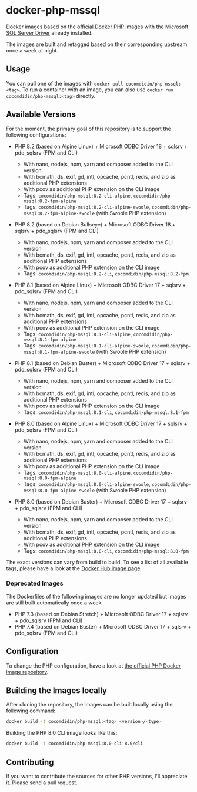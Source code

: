 # docker-php-mssql

Docker images based on the [official Docker PHP images](https://hub.docker.com/_/php/) with
the [Microsoft SQL Server Driver](https://github.com/Microsoft/msphpsql) already installed.

The images are built and retagged based on their corresponding upstream once a week at night.

## Usage

You can pull one of the images with `docker pull cocomdidin/php-mssql:<tag>`.
To run a container with an image, you can also use `docker run cocomdidin/php-mssql:<tag>` directly.

## Available Versions

For the moment, the primary goal of this repository is to support the following configurations:

- PHP 8.2 (based on Alpine Linux) + Microsoft ODBC Driver 18 + sqlsrv + pdo_sqlsrv (FPM and CLI)

  - With nano, nodejs, npm, yarn and composer added to the CLI version
  - With bcmath, ds, exif, gd, intl, opcache, pcntl, redis, and zip as additional PHP extensions
  - With pcov as additional PHP extension on the CLI image
  - Tags: `cocomdidin/php-mssql:8.2-cli-alpine`, `cocomdidin/php-mssql:8.2-fpm-alpine`
  - Tags: `cocomdidin/php-mssql:8.2-cli-alpine-swoole`, `cocomdidin/php-mssql:8.2-fpm-alpine-swoole` (with Swoole PHP extension)

- PHP 8.2 (based on Debian Bullseye) + Microsoft ODBC Driver 18 + sqlsrv + pdo_sqlsrv (FPM and CLI)

  - With nano, nodejs, npm, yarn and composer added to the CLI version
  - With bcmath, ds, exif, gd, intl, opcache, pcntl, redis, and zip as additional PHP extensions
  - With pcov as additional PHP extension on the CLI image
  - Tags: `cocomdidin/php-mssql:8.2-cli`, `cocomdidin/php-mssql:8.2-fpm`

- PHP 8.1 (based on Alpine Linux) + Microsoft ODBC Driver 17 + sqlsrv + pdo_sqlsrv (FPM and CLI)

  - With nano, nodejs, npm, yarn and composer added to the CLI version
  - With bcmath, ds, exif, gd, intl, opcache, pcntl, redis, and zip as additional PHP extensions
  - With pcov as additional PHP extension on the CLI image
  - Tags: `cocomdidin/php-mssql:8.1-cli-alpine`, `cocomdidin/php-mssql:8.1-fpm-alpine`
  - Tags: `cocomdidin/php-mssql:8.1-cli-alpine-swoole`, `cocomdidin/php-mssql:8.1-fpm-alpine-swoole` (with Swoole PHP extension)

- PHP 8.1 (based on Debian Buster) + Microsoft ODBC Driver 17 + sqlsrv + pdo_sqlsrv (FPM and CLI)

  - With nano, nodejs, npm, yarn and composer added to the CLI version
  - With bcmath, ds, exif, gd, intl, opcache, pcntl, redis, and zip as additional PHP extensions
  - With pcov as additional PHP extension on the CLI image
  - Tags: `cocomdidin/php-mssql:8.1-cli`, `cocomdidin/php-mssql:8.1-fpm`

- PHP 8.0 (based on Alpine Linux) + Microsoft ODBC Driver 17 + sqlsrv + pdo_sqlsrv (FPM and CLI)

  - With nano, nodejs, npm, yarn and composer added to the CLI version
  - With bcmath, ds, exif, gd, intl, opcache, pcntl, redis, and zip as additional PHP extensions
  - With pcov as additional PHP extension on the CLI image
  - Tags: `cocomdidin/php-mssql:8.0-cli-alpine`, `cocomdidin/php-mssql:8.0-fpm-alpine`
  - Tags: `cocomdidin/php-mssql:8.0-cli-alpine-swoole`, `cocomdidin/php-mssql:8.0-fpm-alpine-swoole` (with Swoole PHP extension)

- PHP 8.0 (based on Debian Buster) + Microsoft ODBC Driver 17 + sqlsrv + pdo_sqlsrv (FPM and CLI)

  - With nano, nodejs, npm, yarn and composer added to the CLI version
  - With bcmath, ds, exif, gd, intl, opcache, pcntl, redis, and zip as additional PHP extensions
  - With pcov as additional PHP extension on the CLI image
  - Tags: `cocomdidin/php-mssql:8.0-cli`, `cocomdidin/php-mssql:8.0-fpm`

The exact versions can vary from build to build.
To see a list of all available tags, please have a look at the [Docker Hub image page](https://hub.docker.com/r/namoshek/php-mssql).

### Deprecated Images

The Dockerfiles of the following images are no longer updated but images are still built automatically once a week.

- PHP 7.3 (based on Debian Stretch) + Microsoft ODBC Driver 17 + sqlsrv + pdo_sqlsrv (FPM and CLI)
- PHP 7.4 (based on Debian Buster) + Microsoft ODBC Driver 17 + sqlsrv + pdo_sqlsrv (FPM and CLI)

## Configuration

To change the PHP configuration, have a look at [the official PHP Docker image repository](https://hub.docker.com/_/php/).

## Building the Images locally

After cloning the repository, the images can be built locally using the following command:

```sh
docker build -t cocomdidin/php-mssql:<tag> <version>/<type>
```

Building the PHP 8.0 CLI image looks like this:

```sh
docker build -t cocomdidin/php-mssql:8.0-cli 8.0/cli
```

## Contributing

If you want to contribute the sources for other PHP versions, I'll appreciate it. Please send a pull request.
